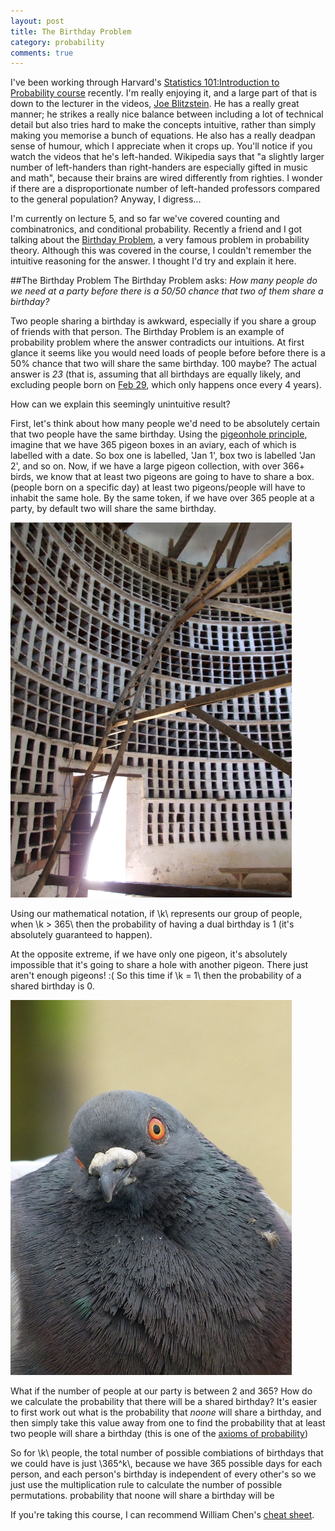 ```yaml
---
layout: post
title: The Birthday Problem
category: probability
comments: true
---
```


I've been working through Harvard's [Statistics 101:Introduction to Probability course](http://isites.harvard.edu/icb/icb.do?keyword=k104821&pageid=icb.page676263) recently. I'm really enjoying it, and a large part of that is down to the lecturer in the videos, [Joe Blitzstein](http://www.people.fas.harvard.edu/~blitz/Site/Home.html). He has a really great manner; he strikes a really nice balance between including a lot of technical detail but also tries hard to make the concepts intuitive, rather than simply making you memorise a bunch of equations. He also has a really deadpan sense of humour, which I  appreciate when it crops up. You'll notice if you watch the videos that he's left-handed. Wikipedia says that "a slightly larger number of left-handers than right-handers are especially gifted in music and math", because their brains are wired differently from righties. I wonder if there are a disproportionate number of left-handed professors compared to the general population? Anyway, I digress...

I'm currently on lecture 5, and so far we've covered counting and combinatronics, and conditional probability. Recently a friend and I got talking about the [Birthday Problem](https://en.wikipedia.org/wiki/Birthday_problem), a very famous problem in probability theory. Although this was covered in the course, I couldn't remember the intuitive reasoning for the answer. I thought I'd try and explain it here.

##The Birthday Problem
The Birthday Problem asks: 
*How many people do we need at a party before there is a 50/50 chance that two of them share a birthday?*

Two people sharing a birthday is awkward, especially if you share a group of friends with that person. The Birthday Problem is an example of probability problem where the answer contradicts our intuitions. At first glance it seems like you would need loads of people before before there is a 50% chance that two will share the same birthday. 100 maybe? The actual answer is *23* (that is, assuming that all birthdays are equally likely, and excluding people born on [Feb 29](https://en.wikipedia.org/wiki/February_29), which only happens once every 4 years).

How can we explain this seemingly unintuitive result? 

First, let's think about how many people we'd need to be absolutely certain that two people have the same birthday. Using the [pigeonhole principle](https://en.wikipedia.org/wiki/Pigeonhole_principle), imagine that we have 365 pigeon boxes in an aviary, each of which is labelled with a date. So box one is labelled, 'Jan 1', box two is labelled 'Jan 2', and so on. Now, if we have a large pigeon collection, with over 366+ birds, we know that at least two pigeons are going to have to share a box. (people born on a specific day) at least two pigeons/people will have to inhabit the same hole. By the same token, if we have over 365 people at a party, by default two will share the same birthday.

<img src="https://raw.githubusercontent.com/linbug/linbug.github.io/master/_downloads/boxes.jpg" title="Holes for pigeons" style="height: 600px;margin: 0 auto;"/>

Using our mathematical notation, if \\k\\ represents our group of people, when \\k > 365\\ then the probability of having a dual birthday is 1 (it's absolutely guaranteed to happen).

At the opposite extreme, if we have only one pigeon, it's absolutely impossible that it's going to share a hole with another pigeon. There just aren't enough pigeons! :( So this time if \\k = 1\\ then the probability of a shared birthday is 0.

<img src="https://raw.githubusercontent.com/linbug/linbug.github.io/master/_downloads/lonely.jpg" title="Dinner for one?" style="height: 600px;margin: 0 auto;"/>

What if the number of people at our party is between 2 and 365? How do we calculate the probability that there will be a shared birthday? It's easier to first work out what is the probability that *noone* will share a birthday, and then simply take this value away from one to find the probability that at least two people will share a birthday (this is one of the [axioms of probability](https://onlinecourses.science.psu.edu/stat414/node/8))

So for \\k\\ people, the total number of possible combiations of birthdays that we could have is just \\365^k\\, because we have 365 possible days for each person, and each person's birthday is independent of every other's so we just use the multiplication rule to calculate the number of possible permutations. 
probability that noone will share a birthday will be 

If you're taking this course, I can recommend William Chen's [cheat sheet](https://datastories.quora.com/The-Only-Probability-Cheatsheet-Youll-Ever-Need).